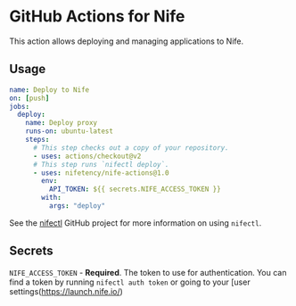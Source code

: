 # GitHub Actions for Nife

This action allows deploying and managing applications to Nife.

## Usage

```yaml
name: Deploy to Nife
on: [push]
jobs:
  deploy:
    name: Deploy proxy
    runs-on: ubuntu-latest
    steps:
      # This step checks out a copy of your repository.
      - uses: actions/checkout@v2
      # This step runs `nifectl deploy`.
      - uses: nifetency/nife-actions@1.0
        env:
          API_TOKEN: ${{ secrets.NIFE_ACCESS_TOKEN }}
        with:
          args: "deploy"
```

See the [nifectl](https://docs.nife.io/) GitHub project for more information on using `nifectl`.

## Secrets

`NIFE_ACCESS_TOKEN` - **Required**. The token to use for authentication. You can find a token by running `nifectl auth token` or going to your [user settings(https://launch.nife.io/)

